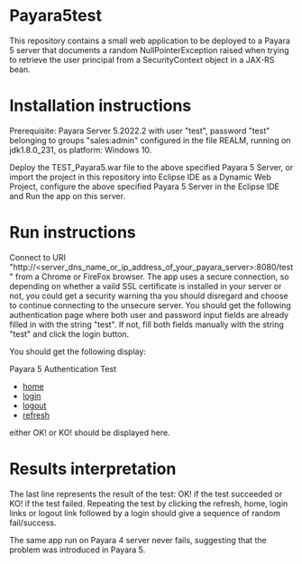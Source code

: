 # Payara5test
This repository contains a small web application to be deployed to a Payara 5 server that documents a random NullPointerException
raised when trying to retrieve the user principal from a SecurityContext object in a JAX-RS bean.

# Installation instructions #
Prerequisite: Payara Server 5.2022.2 with user "test", password "test" belonging to groups "sales:admin" configured in
the file REALM, running on jdk1.8.0_231, os platform: Windows 10.

Deploy the TEST_Payara5.war file to the above specified Payara 5 Server, or import the project in this repository into 
Eclipse IDE as a Dynamic Web Project, configure the above specified Payara 5 Server in the Eclipse IDE and Run the app on this
server.

# Run instructions #
Connect to URI "http://<server_dns_name_or_ip_address_of_your_payara_server>:8080/test" from a Chrome or FireFox browser.
The app uses a secure connection, so depending on whether a vaild SSL certificate is installed in your server or not, you 
could get a security warning tha you should disregard and choose to continue connecting to the unsecure server.
You should get the following authentication page where both user and password input fields are already filled in with 
the string "test". If not, fill both fields manually with the string "test" and click the login button.

You should get the following display:

  <html>
	<body>
		<nav>
	    <div>   	
	    	<span>Payara 5 Authentication Test</span>
	  	</div>
	    <div>
	      <ul>
	      	<li><a href="home.html">home</a></li>
	 	      <li><a href="login.html">login</a></li>
	 	      <li><a href="logout.jsp">logout</a></li>
	 	      <li><a href="index.jsp">refresh</a></li>
	 	    </ul>	  			
	    </div>
		</nav>
	</body>
</html>
either OK! or KO! should be displayed here.
  
# Results interpretation #
The last line represents the result of the test: OK! if the test succeeded or KO! if the test failed.
Repeating the test by clicking the refresh, home, login links or logout link followed by a login should give 
a sequence of random fail/success. 

The same app run on Payara 4 server never fails, suggesting that the problem was introduced in Payara 5.
